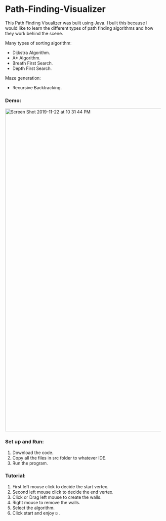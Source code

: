 # Path-Finding-Visualizer

This Path Finding Visualizer was built using Java. I built this because I would like to learn the different types of path finding algorithms and how they work behind the scene.

Many types of sorting algorithm:
- Dijkstra Algorithm.
- A* Algorithm.
- Breath First Search.
- Depth First Search.

Maze generation:
- Recursive Backtracking.

### Demo:
<img width="1042" alt="Screen Shot 2019-11-22 at 10 31 44 PM" src="https://user-images.githubusercontent.com/42249214/69474596-0cc9a680-0d78-11ea-8999-07774fd6270c.png">

### Set up and Run:
1. Download the code.
2. Copy all the files in src folder to whatever IDE.
3. Run the program.

### Tutorial:
1. First left mouse click to decide the start vertex.
2. Second left mouse click to decide the end vertex.
3. Click or Drag left mouse to create the walls.
4. Right mouse to remove the walls.
5. Select the algorithm.
6. Click start and enjoy☺️.


